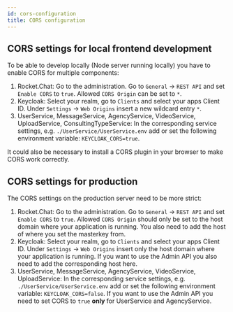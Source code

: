 ```yaml
---
id: cors-configuration
title: CORS configuration
---
```

## CORS settings for local frontend development
To be able to develop locally (Node server running locally) you have to enable CORS for multiple components:

1. Rocket.Chat: Go to the administration. Go to `General` → `REST API` and set `Enable CORS` to `true`. Allowed `CORS Origin` can be set to `*`.
2. Keycloak: Select your realm, go to `Clients` and select your apps Client ID. Under `Settings` -> `Web Origins` insert a new wildcard entry `*`.
3. UserService, MessageService, AgencyService, VideoService, UploadService, ConsultingTypeService: In the corresponding service settings, e.g. `./UserService/UserService.env` add or set the following environment variable: `KEYCLOAK_CORS=true`.

It could also be necessary to install a CORS plugin in your browser to make CORS work correctly.

## CORS settings for production
The CORS settings on the production server need to be more strict:

1. Rocket.Chat: Go to the administration. Go to `General` → `REST API` and set `Enable CORS` to `true`. Allowed `CORS Origin` should only be set to the host domain where your application is running. You also need to add the host of where you set the masterkey from.
2. Keycloak: Select your realm, go to `Clients` and select your apps Client ID. Under `Settings` -> `Web Origins` insert only the host domain where your application is running. If you want to use the Admin API you also need to add the corresponding host here.
3. UserService, MessageService, AgencyService, VideoService, UploadService: In the corresponding service settings, e.g. `./UserService/UserService.env` add or set the following environment variable: `KEYCLOAK_CORS=false`. If you want to use the Admin API you need to set CORS to `true` **only** for UserService and AgencyService.